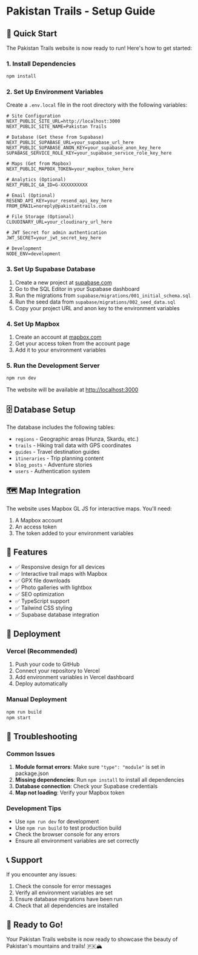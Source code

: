 # Pakistan Trails - Setup Guide

## 🚀 Quick Start

The Pakistan Trails website is now ready to run! Here's how to get started:

### 1. Install Dependencies
```bash
npm install
```

### 2. Set Up Environment Variables

Create a `.env.local` file in the root directory with the following variables:

```env
# Site Configuration
NEXT_PUBLIC_SITE_URL=http://localhost:3000
NEXT_PUBLIC_SITE_NAME=Pakistan Trails

# Database (Get these from Supabase)
NEXT_PUBLIC_SUPABASE_URL=your_supabase_url_here
NEXT_PUBLIC_SUPABASE_ANON_KEY=your_supabase_anon_key_here
SUPABASE_SERVICE_ROLE_KEY=your_supabase_service_role_key_here

# Maps (Get from Mapbox)
NEXT_PUBLIC_MAPBOX_TOKEN=your_mapbox_token_here

# Analytics (Optional)
NEXT_PUBLIC_GA_ID=G-XXXXXXXXXX

# Email (Optional)
RESEND_API_KEY=your_resend_api_key_here
FROM_EMAIL=noreply@pakistantrails.com

# File Storage (Optional)
CLOUDINARY_URL=your_cloudinary_url_here

# JWT Secret for admin authentication
JWT_SECRET=your_jwt_secret_key_here

# Development
NODE_ENV=development
```

### 3. Set Up Supabase Database

1. Create a new project at [supabase.com](https://supabase.com)
2. Go to the SQL Editor in your Supabase dashboard
3. Run the migrations from `supabase/migrations/001_initial_schema.sql`
4. Run the seed data from `supabase/migrations/002_seed_data.sql`
5. Copy your project URL and anon key to the environment variables

### 4. Set Up Mapbox

1. Create an account at [mapbox.com](https://mapbox.com)
2. Get your access token from the account page
3. Add it to your environment variables

### 5. Run the Development Server

```bash
npm run dev
```

The website will be available at [http://localhost:3000](http://localhost:3000)

## 🗄️ Database Setup

The database includes the following tables:
- `regions` - Geographic areas (Hunza, Skardu, etc.)
- `trails` - Hiking trail data with GPS coordinates
- `guides` - Travel destination guides
- `itineraries` - Trip planning content
- `blog_posts` - Adventure stories
- `users` - Authentication system

## 🗺️ Map Integration

The website uses Mapbox GL JS for interactive maps. You'll need:
1. A Mapbox account
2. An access token
3. The token added to your environment variables

## 📱 Features

- ✅ Responsive design for all devices
- ✅ Interactive trail maps with Mapbox
- ✅ GPX file downloads
- ✅ Photo galleries with lightbox
- ✅ SEO optimization
- ✅ TypeScript support
- ✅ Tailwind CSS styling
- ✅ Supabase database integration

## 🚀 Deployment

### Vercel (Recommended)

1. Push your code to GitHub
2. Connect your repository to Vercel
3. Add environment variables in Vercel dashboard
4. Deploy automatically

### Manual Deployment

```bash
npm run build
npm start
```

## 🔧 Troubleshooting

### Common Issues

1. **Module format errors**: Make sure `"type": "module"` is set in package.json
2. **Missing dependencies**: Run `npm install` to install all dependencies
3. **Database connection**: Check your Supabase credentials
4. **Map not loading**: Verify your Mapbox token

### Development Tips

- Use `npm run dev` for development
- Use `npm run build` to test production build
- Check the browser console for any errors
- Ensure all environment variables are set correctly

## 📞 Support

If you encounter any issues:
1. Check the console for error messages
2. Verify all environment variables are set
3. Ensure database migrations have been run
4. Check that all dependencies are installed

## 🎉 Ready to Go!

Your Pakistan Trails website is now ready to showcase the beauty of Pakistan's mountains and trails! 🇵🇰🏔️
